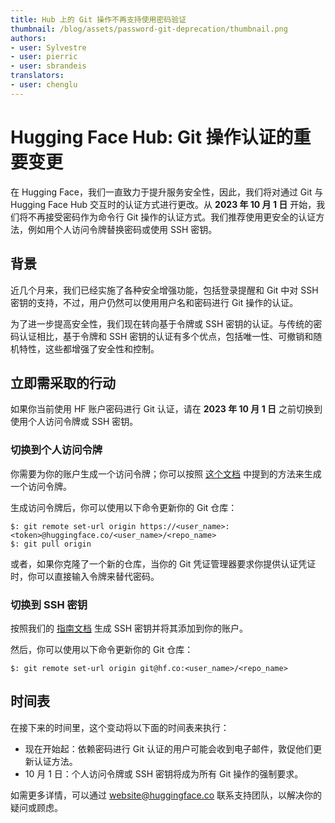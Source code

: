 ```yaml
---
title: Hub 上的 Git 操作不再支持使用密码验证
thumbnail: /blog/assets/password-git-deprecation/thumbnail.png
authors:
- user: Sylvestre
- user: pierric
- user: sbrandeis
translators:
- user: chenglu
---
```


# Hugging Face Hub: Git 操作认证的重要变更

<!-- {blog_metadata} -->
<!-- {authors} -->

在 Hugging Face，我们一直致力于提升服务安全性，因此，我们将对通过 Git 与 Hugging Face Hub 交互时的认证方式进行更改。从 **2023 年 10 月 1 日** 开始，我们将不再接受密码作为命令行 Git 操作的认证方式。我们推荐使用更安全的认证方法，例如用个人访问令牌替换密码或使用 SSH 密钥。

## 背景

近几个月来，我们已经实施了各种安全增强功能，包括登录提醒和 Git 中对 SSH 密钥的支持，不过，用户仍然可以使用用户名和密码进行 Git 操作的认证。

为了进一步提高安全性，我们现在转向基于令牌或 SSH 密钥的认证。与传统的密码认证相比，基于令牌和 SSH 密钥的认证有多个优点，包括唯一性、可撤销和随机特性，这些都增强了安全性和控制。

## 立即需采取的行动

如果你当前使用 HF 账户密码进行 Git 认证，请在 **2023 年 10 月 1 日** 之前切换到使用个人访问令牌或 SSH 密钥。

### 切换到个人访问令牌

你需要为你的账户生成一个访问令牌；你可以按照 [这个文档](https://huggingface.co/docs/hub/security-tokens#user-access-tokens) 中提到的方法来生成一个访问令牌。

生成访问令牌后，你可以使用以下命令更新你的 Git 仓库：

```
$: git remote set-url origin https://<user_name>:<token>@huggingface.co/<user_name>/<repo_name>
$: git pull origin
```

或者，如果你克隆了一个新的仓库，当你的 Git 凭证管理器要求你提供认证凭证时，你可以直接输入令牌来替代密码。

### 切换到 SSH 密钥

按照我们的 [指南文档](https://huggingface.co/docs/hub/security-git-ssh) 生成 SSH 密钥并将其添加到你的账户。

然后，你可以使用以下命令更新你的 Git 仓库：

```
$: git remote set-url origin git@hf.co:<user_name>/<repo_name>
```

## 时间表

在接下来的时间里，这个变动将以下面的时间表来执行：

- 现在开始起：依赖密码进行 Git 认证的用户可能会收到电子邮件，敦促他们更新认证方法。
- 10 月 1 日：个人访问令牌或 SSH 密钥将成为所有 Git 操作的强制要求。

如需更多详情，可以通过 [website@huggingface.co](mailto:website@huggingface.co) 联系支持团队，以解决你的疑问或顾虑。
